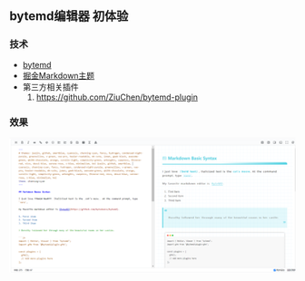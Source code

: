 ## bytemd编辑器 初体验

### 技术
* [bytemd](https://github.com/bytedance/bytemd)
* [掘金Markdown主题](https://github.com/xitu/juejin-markdown-themes)
* 第三方相关插件
  1. https://github.com/ZiuChen/bytemd-plugin

### 效果
![](https://github.com/WuLianN/bytemd-demo/blob/main/src/examples/demo.png)
